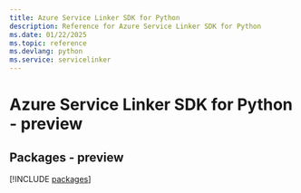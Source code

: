 ```yaml
---
title: Azure Service Linker SDK for Python
description: Reference for Azure Service Linker SDK for Python
ms.date: 01/22/2025
ms.topic: reference
ms.devlang: python
ms.service: servicelinker
---
```

# Azure Service Linker SDK for Python - preview
## Packages - preview
[!INCLUDE [packages](service-linker-index.md)]